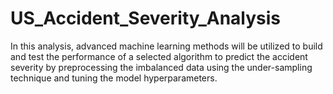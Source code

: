# US_Accident_Severity_Analysis

In this analysis, advanced machine learning methods will be utilized to build and test the performance of a selected algorithm to predict the accident severity by preprocessing the imbalanced data using the under-sampling technique and tuning the model hyperparameters. 
